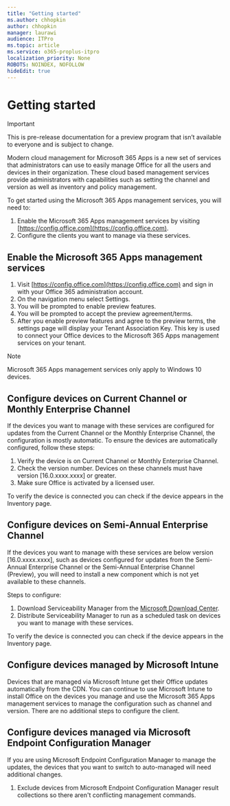 ```yaml
---
title: "Getting started"
ms.author: chhopkin
author: chhopkin
manager: laurawi
audience: ITPro
ms.topic: article
ms.service: o365-proplus-itpro
localization_priority: None
ROBOTS: NOINDEX, NOFOLLOW
hideEdit: true
---
```


# Getting started

> [!IMPORTANT]
> This is pre-release documentation for a preview program that isn’t available to everyone and is subject to change.

Modern cloud management for Microsoft 365 Apps is a new set of services that administrators can use to easily manage Office for all the users and devices in their organization.  These cloud based management services provide administrators with capabilities such as setting the channel and version as well as inventory and policy management.

To get started using the Microsoft 365 Apps management services, you will need to:

1. Enable the Microsoft 365 Apps management services by visiting [https://config.office.com](https://config.office.com).
2. Configure the clients you want to manage via these services.

## Enable the Microsoft 365 Apps management services

1. Visit [https://config.office.com](https://config.office.com) and sign in with your Office 365 administration account.
2. On the navigation menu select Settings.
3. You will be prompted to enable preview features.
4. You will be prompted to accept the preview agreement/terms.
5. After you enable preview features and agree to the preview terms, the settings page will display your Tenant Association Key.  This key is used to connect your Office devices to the Microsoft 365 Apps management services on your tenant.

> [!NOTE]
> Microsoft 365 Apps management services only apply to Windows 10 devices.

## Configure devices on Current Channel or Monthly Enterprise Channel

If the devices you want to manage with these services are configured for updates from the Current Channel or the Monthly Enterprise Channel, the configuration is mostly automatic.  To ensure the devices are automatically configured, follow these steps:

1. Verify the device is on Current Channel or Monthly Enterprise Channel.
2. Check the version number.  Devices on these channels must have version [16.0.xxxx.xxxx] or greater.
3. Make sure Office is activated by a licensed user.

To verify the device is connected you can check if the device appears in the Inventory page.

## Configure devices on Semi-Annual Enterprise Channel

If the devices you want to manage with these services are below version [16.0.xxxx.xxxx], such as devices configured for updates from the Semi-Annual Enterprise Channel or the Semi-Annual Enterprise Channel (Preview), you will need to install a new component which is not yet available to these channels.

Steps to configure:

1. Download Serviceability Manager from the [Microsoft Download Center](https://go.microsoft.com/fwlink/?linkid=2141871).
2. Distribute Serviceability Manager to run as a scheduled task on devices you want to manage with these services.

To verify the device is connected you can check if the device appears in the Inventory page.

## Configure devices managed by Microsoft Intune

Devices that are managed via Microsoft Intune get their Office updates automatically from the CDN.  You can continue to use Microsoft Intune to install Office on the devices you manage and use the Microsoft 365 Apps management services to manage the configuration such as channel and version.  There are no additional steps to configure the client.

## Configure devices managed via Microsoft Endpoint Configuration Manager

If you are using Microsoft Endpoint Configuration Manager to manage the updates, the devices that you want to switch to auto-managed will need additional changes.

1. Exclude devices from Microsoft Endpoint Configuration Manager result collections so there aren't conflicting management commands.
